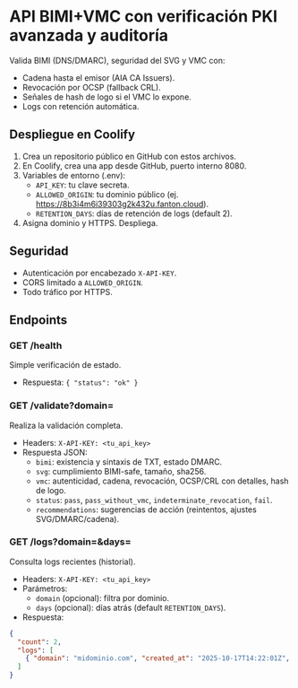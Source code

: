 # API BIMI+VMC con verificación PKI avanzada y auditoría

Valida BIMI (DNS/DMARC), seguridad del SVG y VMC con:
- Cadena hasta el emisor (AIA CA Issuers).
- Revocación por OCSP (fallback CRL).
- Señales de hash de logo si el VMC lo expone.
- Logs con retención automática.

## Despliegue en Coolify

1. Crea un repositorio público en GitHub con estos archivos.
2. En Coolify, crea una app desde GitHub, puerto interno 8080.
3. Variables de entorno (.env):
   - `API_KEY`: tu clave secreta.
   - `ALLOWED_ORIGIN`: tu dominio público (ej. https://8b3i4m6i39303g2k432u.fanton.cloud).
   - `RETENTION_DAYS`: días de retención de logs (default 2).
4. Asigna dominio y HTTPS. Despliega.

## Seguridad

- Autenticación por encabezado `X-API-KEY`.
- CORS limitado a `ALLOWED_ORIGIN`.
- Todo tráfico por HTTPS.

## Endpoints

### GET /health
Simple verificación de estado.
- Respuesta: `{ "status": "ok" }`

### GET /validate?domain=<dominio>
Realiza la validación completa.
- Headers: `X-API-KEY: <tu_api_key>`
- Respuesta JSON:
  - `bimi`: existencia y sintaxis de TXT, estado DMARC.
  - `svg`: cumplimiento BIMI-safe, tamaño, sha256.
  - `vmc`: autenticidad, cadena, revocación, OCSP/CRL con detalles, hash de logo.
  - `status`: `pass`, `pass_without_vmc`, `indeterminate_revocation`, `fail`.
  - `recommendations`: sugerencias de acción (reintentos, ajustes SVG/DMARC/cadena).

### GET /logs?domain=<dominio>&days=<n>
Consulta logs recientes (historial).
- Headers: `X-API-KEY: <tu_api_key>`
- Parámetros:
  - `domain` (opcional): filtra por dominio.
  - `days` (opcional): días atrás (default `RETENTION_DAYS`).
- Respuesta:
```json
{
  "count": 2,
  "logs": [
    { "domain": "midominio.com", "created_at": "2025-10-17T14:22:01Z", "report": { ... } }
  ]
}
